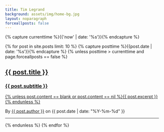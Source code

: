 ```yaml
---
title: Tim Legrand
background: assets/img/home-bg.jpg
layout: noparagraph
forceallposts: false
---
```

{% capture currenttime %}{{'now' | date: '%s'}}{% endcapture %}

{% for post in site.posts limit: 10 %}
{% capture posttime %}{{post.date | date: '%s'}}{% endcapture %}
  {% unless posttime > currenttime and page.forceallposts == false %}
<div class="post-preview">
  <a href="{% unless post.content == blank or post.content == nil %}{{ post.url }}{% endunless %}">
    <h2 class="post-title">{{ post.title }}</h2>
    <h3 class="post-subtitle">{{ post.subtitle }}</h3>
    {% unless post.content == blank or post.content == nil %}{{ post.excerpt }}{% endunless %}
  </a>
  
  <p class="post-meta">By <a href="{% unless post.authorsite == blank or post.authorsite == nil %}{{ post.authorsite }}{% endunless %}">{{ post.author }}</a> on {{ post.date | date: "%Y-%m-%d" }}</p>
</div>
<hr>
  {% endunless %}
{% endfor %}

<!-- Pager
<ul class="pager">
  <li class="next">
    <a href="#">Older Posts &rarr;</a>
  </li>
</ul> -->
